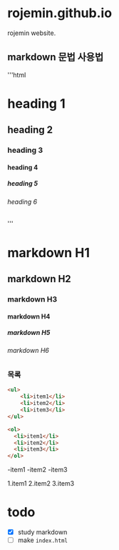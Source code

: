 # rojemin.github.io
rojemin website.
## markdown 문법 사용법 

<!-- '''css --> 
<!-- '''js --> 
'''html 

<h1>heading 1</h1> 
<h2>heading 2</h2> 
<h3>heading 3</h3> 
<h4>heading 4</h4> 
<h5>heading 5</h5> 
<h6>heading 6</h6> 
''' 

# markdown H1 
## markdown H2 
### markdown H3 
#### markdown H4 
##### markdown H5 
###### markdown H6

### 목록
```html
<ul>
	<li>item1</li>
	<li>item2</li>
	<li>item3</li>
</ul>

<ol>
  <li>item1</li>
  <li>item2</li>
  <li>item3</li>
</ol>
```

-item1
-item2
-item3

1.item1
2.item2
3.item3



# todo
- [x] study markdown
- [ ] make `index.html`